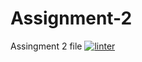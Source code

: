 # Assignment-2
Assingment 2 file
 [![linter](https://github.com/<KrishCh10>/<Assignment-2>/workflows/linter/badge.svg)](https://github.com/marketplace/actions/super-linter) 
